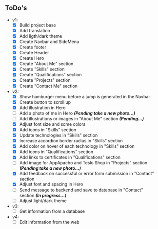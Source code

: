 ## ToDo's

- v1:
  - [x] Build project base
  - [x] Add translation
  - [x] Add ligth/dark theme
  - [x] Create Navbar and SideMenu
  - [x] Create footer
  - [x] Create Header
  - [x] Create Hero
  - [x] Create "About Me" section
  - [x] Create "Skills" section
  - [X] Create "Qualifications" section
  - [X] Create "Projects" section
  - [x] Create "Contact Me" section

- v2:
  - [x] Show hamburger menu before a jump is generated in the Navbar
  - [x] Create button to scroll up
  - [x] Add illustration in Hero
  - [ ] Add a photo of me in Hero **_(Pending take a new photo...)_**
  - [ ] Add illustrations or images in "About Me" section **_(Pending...)_**
  - [x] Adjust font size and some colors
  - [X] Add icons in "Skills" section
  - [x] Update technologies in "Skills" section
  - [x] Increase accordion border radius in "Skills" section
  - [x] Add color on hover of each technology in "Skills" section
  - [x] Add icons in "Qualifications" section
  - [x] Add links to certificates in "Qualifications" section
  - [ ] Add image for AppApacho and Teslo Shop in "Projects" section **_(Pending take a new photo...)_**
  - [x] Add feedback on successful or error form submission in "Contact" section
  - [X] Adjust font and spacing in Hero
  - [ ] Send message to backend and save to database in "Contact" section **_(In progress...)_**
  - [ ] Adjust light/dark theme

- v3:
  - [ ] Get information from a database

- v4:
  - [ ] Edit information from the web
